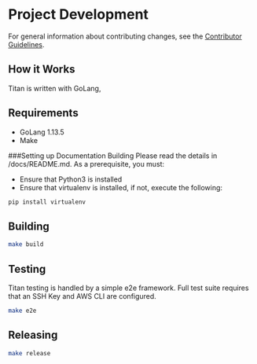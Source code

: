 # Project Development

For general information about contributing changes, see the
[Contributor Guidelines](https://github.com/titan-data/.github/blob/master/CONTRIBUTING.md).

## How it Works

Titan is written with GoLang,

## Requirements
*  GoLang 1.13.5
*  Make

###Setting up Documentation Building
Please read the details in /docs/README.md. As a prerequisite, you must:

* Ensure that Python3 is installed
* Ensure that virtualenv is installed, if not, execute the following:

```bash
pip install virtualenv
```

## Building
```bash
make build
```

## Testing
Titan testing is handled by a simple e2e framework. Full test suite requires that an SSH Key and AWS CLI are configured.
```bash
make e2e
```


## Releasing
```bash
make release
```